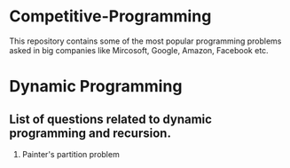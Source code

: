 # Competitive-Programming

This repository contains some of the most popular programming problems asked in big companies like Mircosoft, Google, Amazon, Facebook etc.

# Dynamic Programming

## List of questions related to dynamic programming and recursion.

1. Painter's partition problem

